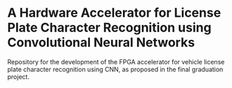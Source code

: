 # A Hardware Accelerator for License Plate Character Recognition using Convolutional Neural Networks

Repository for the development of the FPGA accelerator for vehicle license plate character recognition using CNN, as proposed in the final graduation project.
